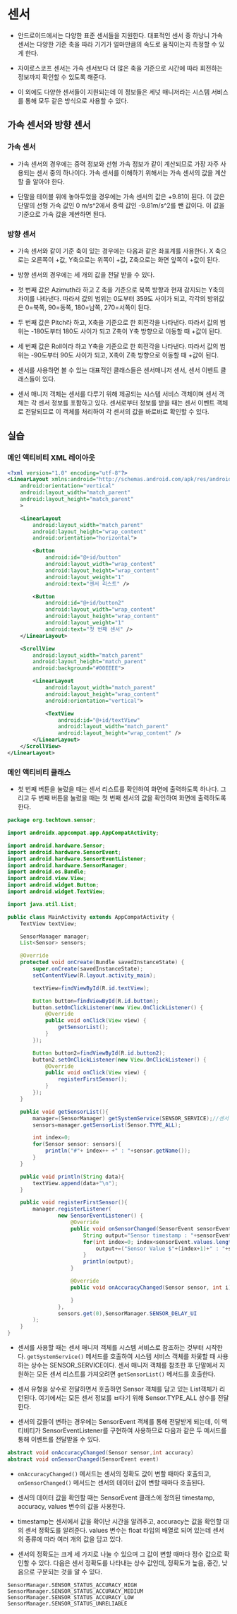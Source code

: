 # 센서

* 안드로이드에서는 다양한 표준 센서들을 지원한다. 대표적인 센서 중 하낭니 가속 센서는 다양한 기준 축을 따라 기기가 얼마만큼의 속도로 움직이는지 측정할 수 있게 한다.

* 자이로스코프 센서는 가속 센서보다 더 많은 축을 기준으로 시간에 따라 회전하는 정보까지 확인할 수 있도록 해준다.

* 이 외에도 다양한 센서들이 지원되는데 이 정보들은 세넛 매니저라는 시스템 서비스를 통해 모두 같은 방식으로 사용할 수 있다.

## 가속 센서와 방향 센서

### 가속 센서

* 가속 센서의 경우에는 중력 정보와 선형 가속 정보가 같이 계산되므로 가장 자주 사용되는 센서 중의 하나이다. 가속 센서를 이해하기 위해서는 가속 센서의 값을 계산할 줄 알아야 한다.

* 단말을 테이블 위에 놓아두었을 경우에는 가속 센서의 값은 +9.81이 된다. 이 값은 단말의 선형 가속 값인 0 m/s^2에서 중력 값인 -9.81m/s^2를 뺀 값이다. 이 값을 기준으로 가속 값을 계싼하면 된다.

### 방향 센서

* 가속 센서와 같이 기준 축이 있는 경우에는 다음과 같은 좌표계를 사용한다. X 축으로는 오른쪽이 +값, Y축으로는 위쪽이 +값, Z축으로는 화면 앞쪽이 +값이 된다.

* 방향 센서의 경우에는 세 개의 값을 전달 받을 수 있다.

* 첫 번째 값은 Azimuth라 하고 Z 축을 기준으로 북쪽 방향과 현재 감지되는 Y축의 차이를 나타낸다. 따라서 값의 범위는 0도부터 359도 사이가 되고, 각각의 방위값은 0=북쪽, 90=동쪽, 180=남쪽, 270=서쪽이 된다.

* 두 번째 값은 Pitch라 하고, X축을 기준으로 한 회전각을 나타낸다. 따라서 값의 범위는 -180도부터 180도 사이가 되고 Z축이 Y축 방향으로 이동할 때 +값이 된다.

* 세 번째 값은 Roll이라 하고 Y축을 기준으로 한 회전각을 나타낸다. 따라서 값의 범위는 -90도부터 90도 사이가 되고, X축이 Z축 방향으로 이동할 때 +값이 된다.

* 센서를 사용하면 볼 수 있는 대표적인 클래스들은 센서매니저 센서, 센서 이벤트 클래스들이 있다.

* 센서 매니저 객체는 센서를 다루기 위해 제공되는 시스템 서비스 객체이며 센서 객체는 각 센서 정보를 포함하고 있다. 센서로부터 정보를 받을 때는 센서 이벤트 객체로 전달되므로 이 객체를 처리하여 각 센서의 값을 바로바로 확인할 수 있다.

## 실습

### 메인 액티비티 XML 레이아웃

```xml
<?xml version="1.0" encoding="utf-8"?>
<LinearLayout xmlns:android="http://schemas.android.com/apk/res/android"
    android:orientation="vertical"
    android:layout_width="match_parent"
    android:layout_height="match_parent"
    >

    <LinearLayout
        android:layout_width="match_parent"
        android:layout_height="wrap_content"
        android:orientation="horizontal">

        <Button
            android:id="@+id/button"
            android:layout_width="wrap_content"
            android:layout_height="wrap_content"
            android:layout_weight="1"
            android:text="센서 리스트" />

        <Button
            android:id="@+id/button2"
            android:layout_width="wrap_content"
            android:layout_height="wrap_content"
            android:layout_weight="1"
            android:text="첫 번째 센서" />
    </LinearLayout>

    <ScrollView
        android:layout_width="match_parent"
        android:layout_height="match_parent"
        android:background="#00EEEE">

        <LinearLayout
            android:layout_width="match_parent"
            android:layout_height="wrap_content"
            android:orientation="vertical">

            <TextView
                android:id="@+id/textView"
                android:layout_width="match_parent"
                android:layout_height="wrap_content" />
        </LinearLayout>
    </ScrollView>
</LinearLayout>
```

### 메인 액티비티 클래스

* 첫 번째 버튼을 눌렀을 때는 센서 리스트를 확인하여 화면에 출력하도록 하나다. 그리고 두 번째 버튼을 눌렀을 때는 첫 번째 센서의 값을 확인하여 화면에 출력하도록 한다.

```java
package org.techtown.sensor;

import androidx.appcompat.app.AppCompatActivity;

import android.hardware.Sensor;
import android.hardware.SensorEvent;
import android.hardware.SensorEventListener;
import android.hardware.SensorManager;
import android.os.Bundle;
import android.view.View;
import android.widget.Button;
import android.widget.TextView;

import java.util.List;

public class MainActivity extends AppCompatActivity {
    TextView textView;

    SensorManager manager;
    List<Sensor> sensors;

    @Override
    protected void onCreate(Bundle savedInstanceState) {
        super.onCreate(savedInstanceState);
        setContentView(R.layout.activity_main);

        textView=findViewById(R.id.textView);

        Button button=findViewById(R.id.button);
        button.setOnClickListener(new View.OnClickListener() {
            @Override
            public void onClick(View view) {
                getSensorList();
            }
        });

        Button button2=findViewById(R.id.button2);
        button2.setOnClickListener(new View.OnClickListener() {
            @Override
            public void onClick(View view) {
                registerFirstSensor();
            }
        });
    }

    public void getSensorList(){
        manager=(SensorManager) getSystemService(SENSOR_SERVICE);//센서 매니저 객체 참조하기
        sensors=manager.getSensorList(Sensor.TYPE_ALL);

        int index=0;
        for(Sensor sensor: sensors){
            println("#"+ index++ +" : "+sensor.getName());
        }
    }

    public void println(String data){
        textView.append(data+"\n");
    }

    public void registerFirstSensor(){
        manager.registerListener(
                new SensorEventListener() {
                    @Override
                    public void onSensorChanged(SensorEvent sensorEvent) {
                        String output="Sensor timestamp : "+sensorEvent.timestamp+"\n\n";
                        for(int index=0; index<sensorEvent.values.length;++index){
                            output+=("Sensor Value $"+(index+1)+" : "+sensorEvent.values[index]+"\n");
                        }
                        println(output);
                    }

                    @Override
                    public void onAccuracyChanged(Sensor sensor, int i) {

                    }
                },
                sensors.get(0),SensorManager.SENSOR_DELAY_UI
        );
    }
}
```

* 센서를 사용할 때는 센서 매니저 객체를 시스템 서비스로 참조하는 것부터 시작한다. ```getSystemService()``` 메서드를 호출하여 시스템 서비스 객체를 차몾할 때 사용하는 상수는 SENSOR_SERVICE이다. 센서 매니저 객체를 참조한 후 단말에서 지원하는 모든 센서 리스트를 가져오려면 ```getSensorList()``` 메서드를 호출한다.

* 센서 유형을 상수로 전달하면서 호출하면 Sensor 객체를 담고 있는 List객체가 리턴된다. 여기에서는 모든 센서 정보를 ㅂ다기 위해 Sensor.TYPE_ALL 상수를 전달한다.

* 센서의 값들이 변하는 경우에는 SensorEvent 객체를 통해 전달받게 되는데, 이 액티비티가 SensorEventListener를 구현하여 사용하므로 다음과 같은 두 메서드를 통해 이벤트를 전달받을 수 있다.

```java
abstract void onAccuracyChanged(Sensor sensor,int accuracy)
abstract void onSensorChanged(SensorEvent event)
```

* ```onAccuracyChanged()``` 메서드는 센서의 정확도 값이 변할 때마다 호출되고, ```onSensorChanged()``` 메서드는 센서의 데이터 값이 변할 때마다 호출된다.

* 센서의 데이터 값을 확인할 때는 SensorEvent 클래스에 정의된 timestamp, accuracy, values 변수의 값을 사용한다.

* timestamp는 센서에서 값을 확이난 시간을 알려주고, accuracy는 값을 확인할 대의 센서 정확도를 알려준다. values 변수는 float 타입의 배열로 되어 있는데 센서의 종류에 따라 여러 개의 값을 담고 있다.

* 센서의 정확도는 크게 세 가지로 나눌 수 있으며 그 값이 변할 때마다 정수 값으로 확인할 수 있다. 다음은 센서 정확도를 나타내는 상수 값인데, 정확도가 높음, 중간, 낮음으로 구분되는 것을 알 수 있다.

```
SensorManager.SENSOR_STATUS_ACCURACY_HIGH
SensorManager.SENSOR_STATUS_ACCURACY_MEDIUM
SensorManager.SENSOR_STATUS_ACCURACY_LOW
SensorManager.SENSOR_STATUS_UNRELIABLE
```
